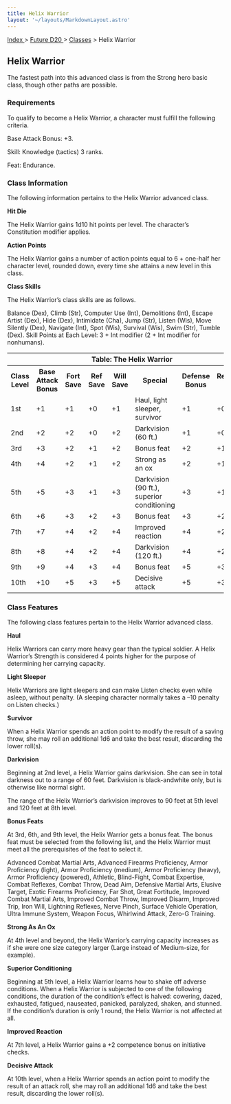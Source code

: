 ```yaml
---
title: Helix Warrior
layout: '~/layouts/MarkdownLayout.astro'
---
```


[ Index ](/) > [ Future D20 ](/future.d20.srd) > [Classes](/future.d20.srd/classes) > Helix Warrior

## Helix Warrior

The fastest path into this advanced class is from the Strong hero basic class,
though other paths are possible.

### Requirements

To qualify to become a Helix Warrior, a character must fulfill the following
criteria.

Base Attack Bonus: +3.

Skill: Knowledge (tactics) 3 ranks.

Feat: Endurance.

### Class Information

The following information pertains to the Helix Warrior advanced class.

**Hit Die**

The Helix Warrior gains 1d10 hit points per level. The character’s
Constitution modifier applies.

**Action Points**

The Helix Warrior gains a number of action points equal to 6 + one-half her
character level, rounded down, every time she attains a new level in this
class.

**Class Skills**

The Helix Warrior’s class skills are as follows.

Balance (Dex), Climb (Str), Computer Use (Int), Demolitions (Int), Escape
Artist (Dex), Hide (Dex), Intimidate (Cha), Jump (Str), Listen (Wis), Move
Silently (Dex), Navigate (Int), Spot (Wis), Survival (Wis), Swim (Str), Tumble
(Dex). Skill Points at Each Level: 3 + Int modifier (2 + Int modifier for
nonhumans).


<table> <tr><th colspan="9">Table: The Helix Warrior</th></tr> <tr><th>Class Level</th><th>Base Attack Bonus</th><th>Fort Save</th><th>Ref Save</th><th>Will Save</th><th>Special</th><th>Defense Bonus</th><th>Reputation Bonus</th></tr> <tr><td>1st</td><td>+1</td><td>+1</td><td>+0</td><td>+1</td><td>Haul, light sleeper, survivor</td><td>+1</td><td>+0</td></tr> <tr class="shaded"><td>2nd</td><td>+2</td><td>+2</td><td>+0</td><td>+2</td><td>Darkvision (60 ft.)</td><td>+1</td><td>+0</td></tr> <tr><td>3rd</td><td>+3</td><td>+2</td><td>+1</td><td>+2</td><td>Bonus feat</td><td>+2</td><td>+1</td></tr> <tr class="shaded"><td>4th</td><td>+4</td><td>+2</td><td>+1</td><td>+2</td><td>Strong as an ox</td><td>+2</td><td>+1</td></tr> <tr><td>5th</td><td>+5</td><td>+3</td><td>+1</td><td>+3</td><td>Darkvision (90 ft.), superior conditioning</td><td>+3</td><td>+1</td></tr> <tr class="shaded"><td>6th</td><td>+6</td><td>+3</td><td>+2</td><td>+3</td><td>Bonus feat</td><td>+3</td><td>+2</td></tr> <tr><td>7th</td><td>+7</td><td>+4</td><td>+2</td><td>+4</td><td>Improved reaction</td><td>+4</td><td>+2</td></tr> <tr class="shaded"><td>8th</td><td>+8</td><td>+4</td><td>+2</td><td>+4</td><td>Darkvision (120 ft.)</td><td>+4</td><td>+2</td></tr> <tr><td>9th</td><td>+9</td><td>+4</td><td>+3</td><td>+4</td><td>Bonus feat</td><td>+5</td><td>+3</td></tr> <tr class="shaded"><td>10th</td><td>+10</td><td>+5</td><td>+3</td><td>+5</td><td>Decisive attack</td><td>+5</td><td>+3</td></tr> </table>

 
<table> <h3>Class Features</h3> <p>The following class features pertain to the Helix Warrior advanced class.</p> <strong>Haul</strong> <p>Helix Warriors can carry more heavy gear than the typical soldier. A Helix Warrior’s Strength is considered 4 points higher for the purpose of determining her carrying capacity.</p> <strong>Light Sleeper</strong> <p>Helix Warriors are light sleepers and can make Listen checks even while asleep, without penalty. (A sleeping character normally takes a –10 penalty on Listen checks.)</p> <strong>Survivor</strong> <p>When a Helix Warrior spends an action point to modify the result of a saving throw, she may roll an additional 1d6 and take the best result, discarding the lower roll(s).</p> <strong>Darkvision</strong> <p>Beginning at 2nd level, a Helix Warrior gains darkvision. She can see in total darkness out to a range of 60 feet. Darkvision is black-andwhite only, but is otherwise like normal sight.</p> <p>The range of the Helix Warrior’s darkvision improves to 90 feet at 5th level and 120 feet at 8th level.</p> <strong>Bonus Feats</strong> <p>At 3rd, 6th, and 9th level, the Helix Warrior gets a bonus feat. The bonus feat must be selected from the following list, and the Helix Warrior must meet all the prerequisites of the feat to select it.</p> <p>Advanced Combat Martial Arts, Advanced Firearms Proficiency, Armor Proficiency (light), Armor Proficiency (medium), Armor Proficiency (heavy), Armor Proficiency (powered), Athletic, Blind-Fight, Combat Expertise, Combat Reflexes, Combat Throw, Dead Aim, Defensive Martial Arts, Elusive Target, Exotic Firearms Proficiency, Far Shot, Great Fortitude, Improved Combat Martial Arts, Improved Combat Throw, Improved Disarm, Improved Trip, Iron Will, Lightning Reflexes, Nerve Pinch, Surface Vehicle Operation, Ultra Immune System, Weapon Focus, Whirlwind Attack, Zero-G Training.</p> <strong>Strong As An Ox</strong> <p>At 4th level and beyond, the Helix Warrior’s carrying capacity increases as if she were one size category larger (Large instead of Medium-size, for example).</p> <strong>Superior Conditioning</strong> <p>Beginning at 5th level, a Helix Warrior learns how to shake off adverse conditions. When a Helix Warrior is subjected to one of the following conditions, the duration of the condition’s effect is halved: cowering, dazed, exhausted, fatigued, nauseated, panicked, paralyzed, shaken, and stunned. If the condition’s duration is only 1 round, the Helix Warrior is not affected at all.</p> <strong>Improved Reaction</strong> <p>At 7th level, a Helix Warrior gains a +2 competence bonus on initiative checks.</p> <strong>Decisive Attack</strong> <p>At 10th level, when a Helix Warrior spends an action point to modify the result of an attack roll, she may roll an additional 1d6 and take the best result, discarding the lower roll(s).</p> </table>



